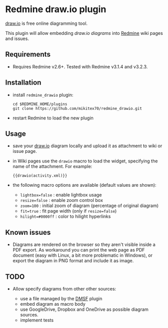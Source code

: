 # Redmine draw.io plugin

[draw.io](https://www.draw.io) is free online diagramming tool.

This plugin will allow embedding *draw.io diagrams* into [Redmine](http://www.redmine.org/) wiki pages and issues.

## Requirements

- Requires Redmine v2.6+. Tested with Redmine v3.1.4 and v3.2.3.

## Installation

- install `redmine_drawio` plugin:

  ```
  cd $REDMINE_HOME/plugins
  git clone https://github.com/mikitex70/redmine_drawio.git
  ```

- restart Redmine to load the new plugin

## Usage

- save your [draw.io](https://www.draw.io) diagram locally and upload it as attachment to wiki or issue page.

- in Wiki pages use the `drawio` macro to load the widget, specifying the name of the attachment. For example:

  ```
  {{drawio(activity.xml)}}
  ```

- the following macro options are available (default values are shown):

  - ``lightbox=false`` : enable lightbox usage
  - ``resize=false`` : enable zoom control box
  - ``zoom=100`` : initial zoom of diagram (percentage of original diagram)
  - ``fit=true`` : fit page width (only if ``resize=false``)
  - ``hilight=#0000ff`` : color to hilight hyperlinks

## Known issues

- Diagrams are rendered on the browser so they aren't visible inside a PDF export. As workaround you can print the web page as PDF document (easy with Linux, a bit more problematic in Windows), or export the diagram in PNG format and include it as image.

## TODO

- Allow specify diagrams from other other sources:

  - use a file managed by the [DMSF](https://github.com/danmunn/redmine_dmsf) plugin
  - embed diagram as macro body
  - use GoogleDrive, Dropbox and OneDrive as possible diagram sources.
  - implement tests
